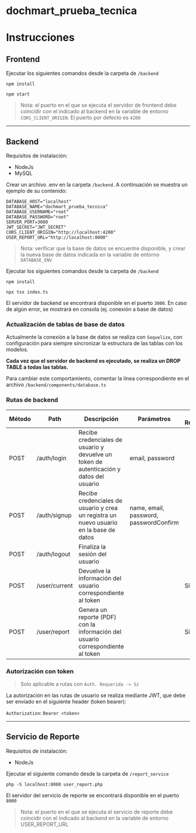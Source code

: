# dochmart_prueba_tecnica

# Instrucciones

## Frontend

Ejecutar los siguientes comandos desde la carpeta de `/backend`

`npm install`

`npm start`

> Nota: el puerto en el que se ejecuta el servidor de frontend debe coincidir con el indicado al backend en la variable de entorno `CORS_CLIENT_ORIGIN`. El puerto por defecto es `4200`

-----

## Backend
Requisitos de instalación:
- NodeJs
- MySQL

Crear un archivo .env en la carpeta `/backend`. A continuación se muestra un ejemplo de su contenido:
```
DATABASE_HOST="localhost"
DATABASE_NAME="dochmart_prueba_tecnica"
DATABASE_USERNAME="root"
DATABASE_PASSWORD="root"
SERVER_PORT=3000
JWT_SECRET="JWT_SECRET"
CORS_CLIENT_ORIGIN="http://localhost:4200"
USER_REPORT_URL="http://localhost:8000"
```

> Nota: verificar que la base de datos se encuentre disponible, y crear la nueva base de datos indicada en la variable de entorno `DATABASE_ENV`

Ejecutar los siguientes comandos desde la carpeta de `/backend`

`npm install`

`npx tsx index.ts`

El servidor de backend se encontrará disponible en el puerto `3000`.
En caso de algún error, se mostrará en consola (ej. conexión a base de datos)

### Actualización de tablas de base de datos

Actualmente la conexión a la base de datos se realiza con `Sequelize`, con configuración para siempre sincronizar la estructura de las tablas con los modelos.

**Cada vez que el servidor de backend es ejecutado, se realiza un DROP TABLE a todas las tablas.**

Para cambiar este comportamiento, comentar la línea correspondiente en el archivo `/backend/components/database.ts`

### Rutas de backend

| Método | Path | Descripción | Parámetros | Auth. Requerida |
| --- | --- | --- | --- | --- |
| POST | /auth/login | Recibe credenciales de usuario y devuelve un token de autenticación y datos del usuario | email, password | |
| POST | /auth/signup | Recibe credenciales de usuario y crea un registra un nuevo usuario en la base de datos | name, email, password, passwordConfirm | |
| POST | /auth/logout | Finaliza la sesión del usuario |  | |
| POST | /user/current | Devuelve la información del usuario correspondiente al token |  | Sí |
| POST | /user/report | Genera un reporte (PDF) con la información del usuario correspondiente al token |  | Sí |

### Autorización con token

> Solo aplicable a rutas con `Auth. Requerida -> Sí`

La autorización en las rutas de usuario se realiza mediante JWT, que debe ser enviado en el siguiente header (token bearer):

`Authorization`: `Bearer <token>`

-----

## Servicio de Reporte

Requisitos de instalación:
- NodeJs

Ejecutar el siguiente comando desde la carpeta de `/report_service`

`php -S localhost:8000 user_report.php`

El servidor del servicio de reporte se encontrará disponible en el puerto `8000`

> Nota: el puerto en el que se ejecuta el servicio de reporte debe coincidir con el indicado al backend en la variable de entorno USER_REPORT_URL